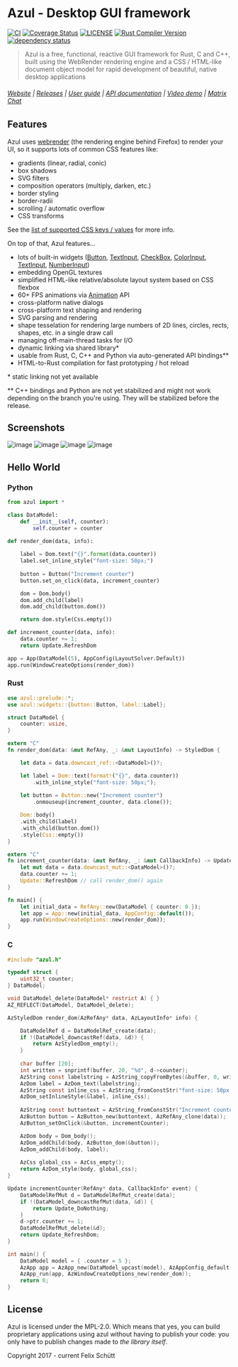 # Azul - Desktop GUI framework

<!-- [START badges] -->
[![CI](https://github.com/fschutt/azul/actions/workflows/rust.yml/badge.svg)](https://github.com/fschutt/azul/actions/workflows/rust.yml)
[![Coverage Status](https://coveralls.io/repos/github/fschutt/azul/badge.svg?branch=master)](https://coveralls.io/github/fschutt/azul?branch=master)
[![LICENSE](https://img.shields.io/badge/license-MPL--2.0-blue.svg)](LICENSE)
[![Rust Compiler Version](https://img.shields.io/badge/rustc-1.58%20stable-blue.svg)]()
[![dependency status](https://deps.rs/repo/github/fschutt/azul/status.svg)](https://deps.rs/repo/github/fschutt/azul)
<!-- [END badges] -->

> Azul is a free, functional, reactive GUI framework for Rust, C and C++,
built using the WebRender rendering engine and a CSS / HTML-like document
object model for rapid development of beautiful, native desktop applications

###### [Website](https://azul.rs/) | [Releases](https://azul.rs/releases) | [User guide](https://azul.rs/guide) | [API documentation](https://azul.rs/api) | [Video demo](https://www.youtube.com/watch?v=kWL0ehf4wwI) | [Matrix Chat](https://discord.gg/nxUmsCG)

## Features

Azul uses [webrender](https://github.com/servo/webrender) (the rendering engine behind 
Firefox) to render your UI, so it supports lots of common CSS features like:

- gradients (linear, radial, conic)
- box shadows
- SVG filters
- composition operators (multiply, darken, etc.)
- border styling
- border-radii
- scrolling / automatic overflow
- CSS transforms

See the [list of supported CSS keys / values](https://azul.rs/guide/1.0.0-alpha1/CSSstyling) for more info.

On top of that, Azul features...

- lots of built-in widgets ([Button](https://azul.rs/api/1.0.0-alpha1#st.Button), [TextInput](https://azul.rs/api/1.0.0-alpha1#st.TextInput), [CheckBox](https://azul.rs/api/1.0.0-alpha1#st.CheckBox), [ColorInput](https://azul.rs/api/1.0.0-alpha1#st.ColorInput), [TextInput](https://azul.rs/api/1.0.0-alpha1#st.TextInput), [NumberInput](https://azul.rs/api/1.0.0-alpha1#st.NumberInput))
- embedding OpenGL textures
- simplified HTML-like relative/absolute layout system based on CSS flexbox
- 60+ FPS animations via [Animation](https://azul.rs/api/1.0.0-alpha1#st.Animation) API
- cross-platform native dialogs
- cross-platform text shaping and rendering
- SVG parsing and rendering
- shape tesselation for rendering large numbers of 2D lines, circles, rects, shapes, etc. in a single draw call
- managing off-main-thread tasks for I/O
- dynamic linking via shared library\*
- usable from Rust, C, C++ and Python via auto-generated API bindings\**
- HTML-to-Rust compilation for fast prototyping / hot reload

\* static linking not yet available

\** C++ bindings and Python are not yet stabilized and might not work depending
on the branch you're using. They will be stabilized before the release.

## Screenshots 

![image](https://user-images.githubusercontent.com/12084016/129535820-ca2b56a6-fdb5-4d0d-b043-a7f5394339e9.png)
![image](https://user-images.githubusercontent.com/12084016/129535780-69b9365b-ad87-439f-9d10-d416991de8fc.png)
![image](https://user-images.githubusercontent.com/12084016/128639991-e98c0b92-66df-4ad8-973b-c9d45c68d5b3.png)
![image](https://user-images.githubusercontent.com/12084016/126752996-1ec1f221-2b01-4f01-99c6-794640228d59.png)

## Hello World

### Python

```py
from azul import *

class DataModel:
    def __init__(self, counter):
        self.counter = counter

def render_dom(data, info):
    
    label = Dom.text("{}".format(data.counter))
    label.set_inline_style("font-size: 50px;")
    
    button = Button("Increment counter")
    button.set_on_click(data, increment_counter)

    dom = Dom.body()
    dom.add_child(label)
    dom.add_child(button.dom())

    return dom.style(Css.empty())

def increment_counter(data, info):
    data.counter += 1;
    return Update.RefreshDom

app = App(DataModel(5), AppConfig(LayoutSolver.Default))
app.run(WindowCreateOptions(render_dom))
```

### Rust

```rust
use azul::prelude::*;
use azul::widgets::{button::Button, label::Label};

struct DataModel {
    counter: usize,
}

extern "C" 
fn render_dom(data: &mut RefAny, _: &mut LayoutInfo) -> StyledDom {

    let data = data.downcast_ref::<DataModel>()?;

    let label = Dom::text(format!("{}", data.counter))
        .with_inline_style("font-size: 50px;");
        
    let button = Button::new("Increment counter")
        .onmouseup(increment_counter, data.clone());

    Dom::body()
    .with_child(label)
    .with_child(button.dom())
    .style(Css::empty())
}

extern "C" 
fn increment_counter(data: &mut RefAny, _: &mut CallbackInfo) -> Update {
    let mut data = data.downcast_mut::<DataModel>()?;
    data.counter += 1;
    Update::RefreshDom // call render_dom() again
}

fn main() {
    let initial_data = RefAny::new(DataModel { counter: 0 });
    let app = App::new(initial_data, AppConfig::default());
    app.run(WindowCreateOptions::new(render_dom));
}
```

### C

```c
#include "azul.h"

typedef struct {
    uint32_t counter;
} DataModel;

void DataModel_delete(DataModel* restrict A) { }
AZ_REFLECT(DataModel, DataModel_delete);

AzStyledDom render_dom(AzRefAny* data, AzLayoutInfo* info) {

    DataModelRef d = DataModelRef_create(data);
    if !(DataModel_downcastRef(data, &d)) {
        return AzStyledDom_empty();
    }
    
    char buffer [20];
    int written = snprintf(buffer, 20, "%d", d->counter);
    AzString const labelstring = AzString_copyFromBytes(&buffer, 0, written);
    AzDom label = AzDom_text(labelstring);
    AzString const inline_css = AzString_fromConstStr("font-size: 50px;");
    AzDom_setInlineStyle(&label, inline_css);
    
    AzString const buttontext = AzString_fromConstStr("Increment counter");
    AzButton button = AzButton_new(buttontext, AzRefAny_clone(data));
    AzButton_setOnClick(&button, incrementCounter);

    AzDom body = Dom_body();
    AzDom_addChild(body, AzButton_dom(&button));
    AzDom_addChild(body, label);
    
    AzCss global_css = AzCss_empty();
    return AzDom_style(body, global_css);
}

Update incrementCounter(RefAny* data, CallbackInfo* event) {
    DataModelRefMut d = DataModelRefMut_create(data);
    if !(DataModel_downcastRefMut(data, &d)) {
        return Update_DoNothing;
    }
    d->ptr.counter += 1;
    DataModelRefMut_delete(&d);
    return Update_RefreshDom;
}

int main() {
    DataModel model = { .counter = 5 };
    AzApp app = AzApp_new(DataModel_upcast(model), AzAppConfig_default());
    AzApp_run(app, AzWindowCreateOptions_new(render_dom));
    return 0;
}
```

## License

Azul is licensed under the MPL-2.0. Which means that yes, you can build 
proprietary applications using azul without having to publish your code: 
you only have to publish changes made to *the library itself*.

Copyright 2017 - current Felix Schütt
